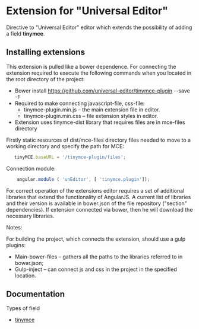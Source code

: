 # Extension for "Universal Editor"

Directive to "Universal Editor" editor which extends the possibility of adding a field **tinymce**.

## Installing extensions

This extension is pulled like a bower dependence. For connecting the extension required to execute
the following commands when you located in the root directory of the project:


* Bower install https://github.com/universal-editor/tinymce-plugin --save -F
* Required to make connecting javascript-file, css-file:
  * tinymce-plugin.min.js – the main extension file in editor.
  * tinymce-plugin.min.css – file extension styles in editor.
* Extension uses tinymce-dist library that requires files are in mce-files directory

Firstly static resources of dist/mce-files directory files needed to move to a working directory and specify the path for MCE:

```javascript
   tinyMCE.baseURL = '/tinymce-plugin/files';
```

Connection module:

```javascript
    angular.module ( 'unEditor', [ 'tinymce.plugin']);
```

For correct operation of the extensions editor requires a set of additional libraries that extend the functionality of AngularJS.
A current list of libraries and their version is available in bower.json of the file repository ("section" dependencies). If
extension connected via bower, then he will download the necessary libraries.

Notes:

For building the project, which connects the extension, should use a gulp plugins:
* Main-bower-files – gathers all the paths to the libraries referred to in bower.json;
* Gulp-inject – can connect js and css in the project in the specified location.

## Documentation

Types of field

* [tinymce](docs/en/README.md)